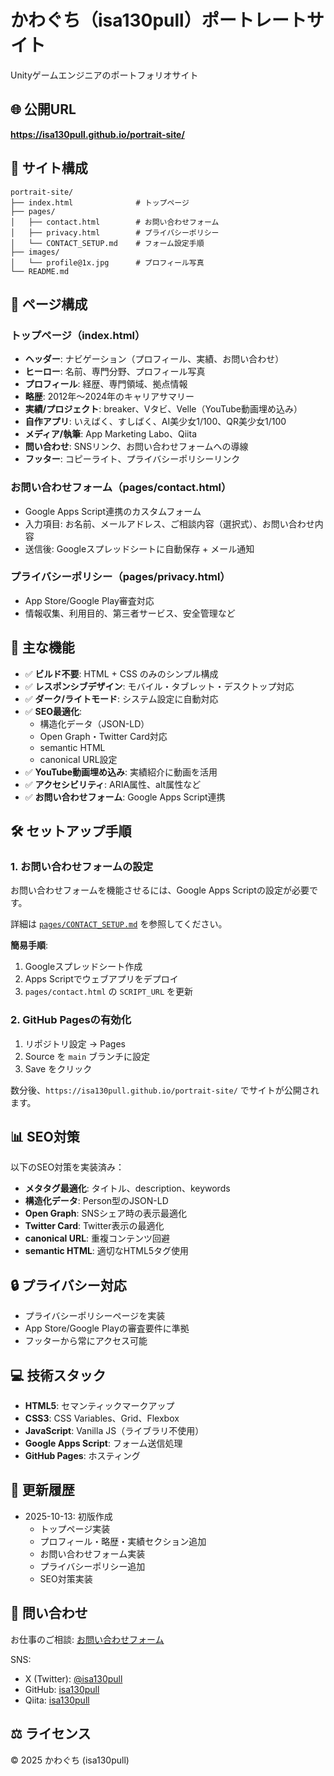 # かわぐち（isa130pull）ポートレートサイト

Unityゲームエンジニアのポートフォリオサイト

## 🌐 公開URL

**https://isa130pull.github.io/portrait-site/**

## 📁 サイト構成

```
portrait-site/
├── index.html              # トップページ
├── pages/
│   ├── contact.html        # お問い合わせフォーム
│   ├── privacy.html        # プライバシーポリシー
│   └── CONTACT_SETUP.md    # フォーム設定手順
├── images/
│   └── profile@1x.jpg      # プロフィール写真
└── README.md
```

## 📄 ページ構成

### トップページ（index.html）

- **ヘッダー**: ナビゲーション（プロフィール、実績、お問い合わせ）
- **ヒーロー**: 名前、専門分野、プロフィール写真
- **プロフィール**: 経歴、専門領域、拠点情報
- **略歴**: 2012年〜2024年のキャリアサマリー
- **実績/プロジェクト**: breaker、Vタビ、Velle（YouTube動画埋め込み）
- **自作アプリ**: いえばく、すしばく、AI美少女1/100、QR美少女1/100
- **メディア/執筆**: App Marketing Labo、Qiita
- **問い合わせ**: SNSリンク、お問い合わせフォームへの導線
- **フッター**: コピーライト、プライバシーポリシーリンク

### お問い合わせフォーム（pages/contact.html）

- Google Apps Script連携のカスタムフォーム
- 入力項目: お名前、メールアドレス、ご相談内容（選択式）、お問い合わせ内容
- 送信後: Googleスプレッドシートに自動保存 + メール通知

### プライバシーポリシー（pages/privacy.html）

- App Store/Google Play審査対応
- 情報収集、利用目的、第三者サービス、安全管理など

## 🎨 主な機能

- ✅ **ビルド不要**: HTML + CSS のみのシンプル構成
- ✅ **レスポンシブデザイン**: モバイル・タブレット・デスクトップ対応
- ✅ **ダーク/ライトモード**: システム設定に自動対応
- ✅ **SEO最適化**:
  - 構造化データ（JSON-LD）
  - Open Graph・Twitter Card対応
  - semantic HTML
  - canonical URL設定
- ✅ **YouTube動画埋め込み**: 実績紹介に動画を活用
- ✅ **アクセシビリティ**: ARIA属性、alt属性など
- ✅ **お問い合わせフォーム**: Google Apps Script連携

## 🛠️ セットアップ手順

### 1. お問い合わせフォームの設定

お問い合わせフォームを機能させるには、Google Apps Scriptの設定が必要です。

詳細は [`pages/CONTACT_SETUP.md`](pages/CONTACT_SETUP.md) を参照してください。

**簡易手順**:
1. Googleスプレッドシート作成
2. Apps Scriptでウェブアプリをデプロイ
3. `pages/contact.html` の `SCRIPT_URL` を更新

### 2. GitHub Pagesの有効化

1. リポジトリ設定 → Pages
2. Source を `main` ブランチに設定
3. Save をクリック

数分後、`https://isa130pull.github.io/portrait-site/` でサイトが公開されます。

## 📊 SEO対策

以下のSEO対策を実装済み：

- **メタタグ最適化**: タイトル、description、keywords
- **構造化データ**: Person型のJSON-LD
- **Open Graph**: SNSシェア時の表示最適化
- **Twitter Card**: Twitter表示の最適化
- **canonical URL**: 重複コンテンツ回避
- **semantic HTML**: 適切なHTML5タグ使用

## 🔒 プライバシー対応

- プライバシーポリシーページを実装
- App Store/Google Playの審査要件に準拠
- フッターから常にアクセス可能

## 💻 技術スタック

- **HTML5**: セマンティックマークアップ
- **CSS3**: CSS Variables、Grid、Flexbox
- **JavaScript**: Vanilla JS（ライブラリ不使用）
- **Google Apps Script**: フォーム送信処理
- **GitHub Pages**: ホスティング

## 📝 更新履歴

- 2025-10-13: 初版作成
  - トップページ実装
  - プロフィール・略歴・実績セクション追加
  - お問い合わせフォーム実装
  - プライバシーポリシー追加
  - SEO対策実装

## 📧 問い合わせ

お仕事のご相談: [お問い合わせフォーム](https://isa130pull.github.io/portrait-site/pages/contact.html)

SNS:
- X (Twitter): [@isa130pull](https://x.com/isa130pull)
- GitHub: [isa130pull](https://github.com/isa130pull)
- Qiita: [isa130pull](https://qiita.com/isa130pull)

## ⚖️ ライセンス

© 2025 かわぐち (isa130pull)
